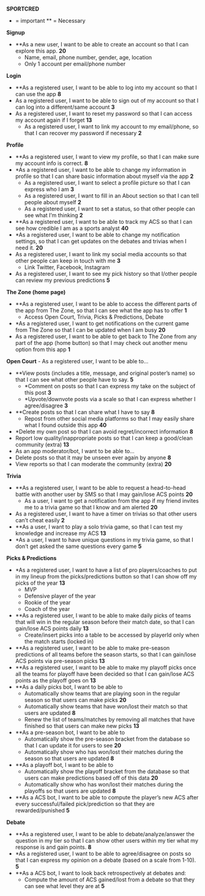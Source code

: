 **SPORTCRED**

* = important                ** = Necessary

**Signup**

* **As a new user, I want to be able to create an account so that I can explore this app. **20**
   * Name, email, phone number, gender, age, location
   * Only 1 account per email/phone number


**Login**

* **As a registered user, I want to be able to log into my account so that I can use the app **8**
* As a registered user, I want to be able to sign out of my account so that I can log into a different/same account **3**
* As a registered user, I want to reset my password so that I can access my account again if I forget **13**
   * As a registered user, I want to link my account to my email/phone, so that I can recover my password if necessary **2**


**Profile**

* **As a registered user, I want to view my profile, so that I can make sure my account info is correct. **8**
* *As a registered user, I want to be able to change my information in profile so that I can share basic information about myself via the app **2**
   * As a registered user, I want to select a profile picture so that I can express who I am **3**
   * As a registered user, I want to fill in an About section so that I can tell people about myself **2**
   * As a registered user, I want to set a status, so that other people can see what I’m thinking **2**
* **As a registered user, I want to be able to track my ACS so that I can see how credible I am as a sports analyst **40**
* *As a registered user, I want to be able to change my notification settings, so that I can get updates on the debates and trivias when I need it. **20**
* As a registered user, I want to link my social media accounts so that other people can keep in touch with me **3**
   * Link Twitter, Facebook, Instagram
* As a registered user, I want to see my pick history so that I/other people can review my previous predictions **5**


**The Zone (home page)**

* **As a registered user, I want to be able to access the different parts of the app from The Zone, so that I can see what the app has to offer **1**
   * Access Open Court, Trivia, Picks & Predictions, Debate
* *As a registered user, I want to get notifications on the current game from The Zone so that I can be updated when I am busy **20**
* As a registered user, I want to be able to get back to The Zone from any part of the app (home button) so that I may check out another menu option from this app **1**




**Open Court** - As a registered user, I want to be able to...
* **View posts (includes a title, message, and original poster’s name) so that I can see what other people have to say. **5**
   * *Comment on posts so that I can express my take on the subject of this post **3**
   * *Upvote/downvote posts via a scale so that I can express whether I agree/disagree **3**
* **Create posts so that I can share what I have to say **8**
   * Repost from other social media platforms so that I may easily share what I found outside this app **40**
* *Delete my own post so that I can avoid regret/incorrect information **8**
* Report low quality/inappropriate posts so that I can keep a good/clean community (extra) **13**
* As an app moderator/bot, I want to be able to…
* Delete posts so that it may be unseen ever again by anyone **8**
* View reports so that I can moderate the community (extra) **20**


**Trivia**

* **As a registered user, I want to be able to request a head-to-head battle with another user by SMS so that I may gain/lose ACS points **20**
   * As a user, I want to get a notification from the app if my friend invites me to a trivia game so that I know and am alerted **20**
* As a registered user, I want to have a timer on trivias so that other users can’t cheat easily **2**
* **As a user, I want to play a solo trivia game, so that I can test my knowledge and increase my ACS **13**
* *As a user, I want to have unique questions in my trivia game, so that I don’t get asked the same questions every game **5**


**Picks & Predictions**

* *As a registered user, I want to have a list of pro players/coaches to put in my lineup from the picks/predictions button so that I can show off my picks of the year **13**
   * MVP
   * Defensive player of the year
   * Rookie of the year
   * Coach of the year
* **As a registered user, I want to be able to make daily picks of teams that will win in the regular season before their match date, so that I can gain/lose ACS points daily **13**
   * Create/insert picks into a table to be accessed by playerId only when the match starts (locked in)
* **As a registered user, I want to be able to make pre-season predictions of all teams before the season starts, so that I can gain/lose ACS points via pre-season picks **13**
* **As a registered user, I want to be able to make my playoff picks once all the teams for playoff have been decided so that I can gain/lose ACS points as the playoff goes on **13**
* **As a daily picks bot, I want to be able to
   * Automatically show teams that are playing soon in the regular season so that users can make picks **20**
   * Automatically show teams that have won/lost their match so that users are updated **8**
   * Renew the list of teams/matches by removing all matches that have finished so that users can make new picks **13**
* **As a pre-season bot, I want to be able to
   * Automatically show the pre-season bracket from the database so that I can update it for users to see **20**
   * Automatically show who has won/lost their matches during the season so that users are updated **8**
* **As a playoff bot, I want to be able to
   * Automatically show the playoff bracket from the database so that users can make predictions based off of this data **20**
   * Automatically show who has won/lost their matches during the playoffs so that users are updated **8**
* **As a ACS bot, I want to be able to compute the player’s new ACS after every successful/failed pick/prediction so that they are rewarded/punished **5**


**Debate**

* **As a registered user, I want to be able to debate/analyze/answer the question in my tier so that I can show other users within my tier what my response is and gain points. **8**
* *As a registered user, I want to be able to agree/disagree on posts so that I can express my opinion on a debate (based on a scale from 1-10). **5**
* **As a ACS bot, I want to look back retrospectively at debates and:
   * Compute the amount of ACS gained/lost from a debate so that they can see what level they are at **5**
